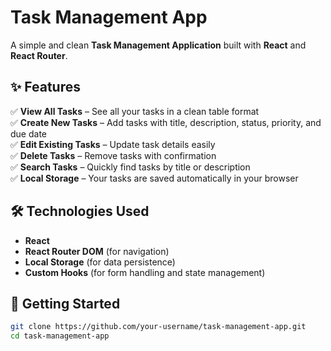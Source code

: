 # Task Management App

A simple and clean **Task Management Application** built with **React** and **React Router**.

## ✨ Features

✅ **View All Tasks** – See all your tasks in a clean table format  
✅ **Create New Tasks** – Add tasks with title, description, status, priority, and due date  
✅ **Edit Existing Tasks** – Update task details easily  
✅ **Delete Tasks** – Remove tasks with confirmation  
✅ **Search Tasks** – Quickly find tasks by title or description  
✅ **Local Storage** – Your tasks are saved automatically in your browser  

## 🛠️ Technologies Used

- **React**  
- **React Router DOM** (for navigation)  
- **Local Storage** (for data persistence)  
- **Custom Hooks** (for form handling and state management)  

## 🚀 Getting Started

```bash
git clone https://github.com/your-username/task-management-app.git
cd task-management-app
